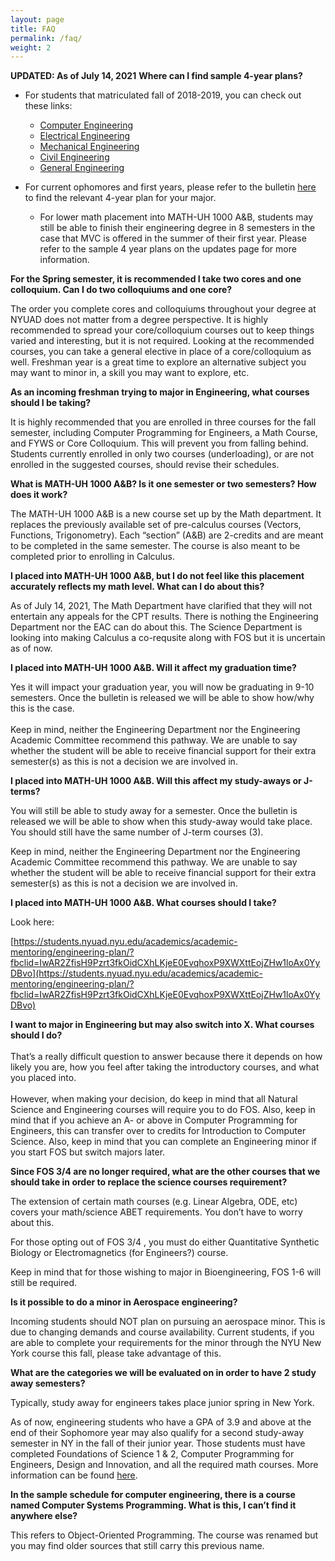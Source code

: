 ```yaml
---
layout: page
title: FAQ
permalink: /faq/
weight: 2
---
```

**UPDATED: As of July 14, 2021**
**Where can I find sample 4-year plans?**

* For students that matriculated fall of 2018-2019, you can check out these links:
  - [Computer Engineering](https://nyuad.nyu.edu/en/academics/undergraduate/majors-and-minors/computer-engineering-major/courses.html)
  - [Electrical Engineering](https://nyuad.nyu.edu/en/academics/undergraduate/majors-and-minors/electrical-engineering-major/courses.html)
  - [Mechanical Engineering](https://nyuad.nyu.edu/en/academics/undergraduate/majors-and-minors/mechanical-engineering-major/courses.html)
  - [Civil Engineering](https://nyuad.nyu.edu/en/academics/undergraduate/majors-and-minors/civil-engineering-major/courses.html)
  - [General Engineering](https://nyuad.nyu.edu/en/academics/undergraduate/majors-and-minors/general-engineering-major/courses.html)

* For current ophomores and first years, please refer to the bulletin [here](https://nyuad.nyu.edu/content/dam/nyuad/academics/undergraduate/bulletins/bulletin-2020-2021.pdf) to find the relevant 4-year plan for your major.
  * For lower math placement into MATH-UH 1000 A&B, students may still be able to finish their engineering degree in 8 semesters in the case that MVC is offered in the summer of their first year. Please refer to the sample 4 year plans on the updates page for more information.
<!---[Bioengineering](https://nyuad.nyu.edu/en/academics/undergraduate/majors-and-minors/bioengineering-major/courses.html)
 *(For Bioengineering, no pdf is available on the NYUAD website. Check out the 2020-2021 bulletin [here](https://nyuad.nyu.edu/content/dam/nyuad/academics/undergraduate/bulletins/bulletin-2020-2021.pdf) instead. Ctrl+F to find the bioengineering sample 4-year plan)*

**(Summer 2021) What are the math courses being offered this summer semester?**

* Calculus with Applications to Science and Engineering
* Calculus with Applications to Economics
* Multivariable Calculus with Applications to Science and Engineering
* Multivariable Calculus with Applications to Economics
* Fundamentals of Linear Algebra
* Fundamentals of Ordinary Differential Equations

-->
**For the Spring semester, it is recommended I take two cores and one colloquium. Can I do two colloquiums and one core?**

The order you complete cores and colloquiums throughout your degree at NYUAD does not matter from a degree perspective. It is highly recommended to spread your core/colloquium courses out to keep things varied and interesting, but it is not required. Looking at the recommended courses, you can take a general elective in place of a core/colloquium as well. Freshman year is a great time to explore an alternative subject you may want to minor in, a skill you may want to explore, etc.  


**As an incoming freshman trying to major in Engineering, what courses should I be taking?**

It is highly recommended that you are enrolled in three courses for the fall semester, including Computer Programming for Engineers, a Math Course, and FYWS or Core Colloquium. This will prevent you from falling behind. Students currently enrolled in only two courses (underloading), or are not enrolled in the suggested courses, should revise their schedules. 

**What is MATH-UH 1000 A&B? Is it one semester or two semesters? How does it work?**

The MATH-UH 1000 A&B is a new course set up by the Math department. It replaces the previously available set of pre-calculus courses (Vectors, Functions, Trigonometry). Each “section” (A&B) are 2-credits and are meant to be completed in the same semester. The course is also meant to be completed prior to enrolling in Calculus.

**I placed into MATH-UH 1000 A&B, but I do not feel like this placement accurately reflects my math level. What can I do about this?**

As of July 14, 2021, The Math Department have clarified that they will not entertain any appeals for the CPT results. There is nothing the Engineering Department nor the EAC can do about this. The Science Department is looking into making Calculus a co-requsite along with FOS but it is uncertain as of now. 

**I placed into MATH-UH 1000 A&B. Will it affect my graduation time?**

Yes it will impact your graduation year, you will now be graduating in 9-10 semesters. Once the bulletin is released we will be able to show how/why this is the case.  \
 \
Keep in mind, neither the Engineering Department nor the Engineering Academic Committee recommend this pathway. We are unable to say whether the student will be able to receive financial support for their extra semester(s) as this is not a decision we are involved in.

**I placed into MATH-UH 1000 A&B. Will this affect my study-aways or J-terms?**

You will still be able to study away for a semester. Once the bulletin is released we will be able to show when this study-away would take place. You should still have the same number of J-term courses (3).

Keep in mind, neither the Engineering Department nor the Engineering Academic Committee recommend this pathway. We are unable to say whether the student will be able to receive financial support for their extra semester(s) as this is not a decision we are involved in.

**I placed into MATH-UH 1000 A&B. What courses should I take?**

Look here:

[https://students.nyuad.nyu.edu/academics/academic-mentoring/engineering-plan/?fbclid=IwAR2ZfisH9Pzrt3fkOidCXhLKjeE0EvqhoxP9XWXttEojZHw1loAx0YyDBvo](https://students.nyuad.nyu.edu/academics/academic-mentoring/engineering-plan/?fbclid=IwAR2ZfisH9Pzrt3fkOidCXhLKjeE0EvqhoxP9XWXttEojZHw1loAx0YyDBvo)

**I want to major in Engineering but may also switch into X. What courses should I do?** \
 \
That’s a really difficult question to answer because there it depends on how likely you are, how you feel after taking the introductory courses, and what you placed into.  \
 \
However, when making your decision, do keep in mind that all Natural Science and Engineering courses will require you to do FOS. Also, keep in mind that if you achieve an A- or above in Computer Programming for Engineers, this can transfer over to credits for Introduction to Computer Science. Also, keep in mind that you can complete an Engineering minor if you start FOS but switch majors later.

**Since FOS 3/4 are no longer required, what are the other courses that we should take in order to replace the science courses requirement?**

The extension of certain math courses (e.g. Linear Algebra, ODE, etc) covers your math/science ABET requirements. You don’t have to worry about this. 

For those opting out of FOS 3/4 , you must do either Quantitative Synthetic Biology or Electromagnetics (for Engineers?) course.

Keep in mind that for those wishing to major in Bioengineering, FOS 1-6 will still be required.

**Is it possible to do a minor in Aerospace engineering?**

Incoming students should NOT plan on pursuing an aerospace minor. This is due to changing demands and course availability. Current students, if you are able to complete your requirements for the minor through the NYU New York course this fall, please take advantage of this.

<!--- **I want to major in Bioengineering and would love to receive any updates regarding the major. Where do I find this information?**

Once the bulletin is released, we will have an information page dedicated to the Bioengineering major! It will outline the Bioengineering pathway, courses, and answer from frequently asked questions. Also, if you’re looking for something very specific, you’re always welcome to reach out to Ansen(Bioengineering rep) at [zhl232@nyu.edu](mailto:zhl232@nyu.edu) for more info.

You can assume that as an incoming freshman you will have the option to major in Bioengineering as it has been approved.
-->
**What are the categories we will be evaluated on in order to have 2 study away semesters?**

Typically, study away for engineers takes place junior spring in New York.

As of now, engineering students who have a GPA of 3.9 and above at the end of their Sophomore year may also qualify for a second study-away semester in NY in the fall of their junior year. Those students must have completed Foundations of Science 1 & 2, Computer Programming for Engineers, Design and Innovation, and all the required math courses. More information can be found [here](https://students.nyuad.nyu.edu/academics/global-education/study-away/study-abroad-paths/).
<!---This is an evolving situation with details still being worked out. As decisions are made, we will let you know. For now, the best thing you can do is do well academically.

Keep in mind that historically only a small group of students have had the opportunity for two study away semesters. -->

**In the sample schedule for computer engineering, there is a course named Computer Systems Programming. What is this, I can’t find it anywhere else?**

This refers to Object-Oriented Programming. The course was renamed but you may find older sources that still carry this previous name.
